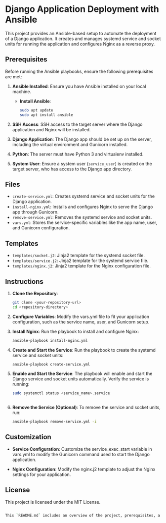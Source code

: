 # Django Application Deployment with Ansible

This project provides an Ansible-based setup to automate the deployment of a Django application. It creates and manages systemd service and socket units for running the application and configures Nginx as a reverse proxy.

## Prerequisites

Before running the Ansible playbooks, ensure the following prerequisites are met:

1. **Ansible Installed**: Ensure you have Ansible installed on your local machine.
   - **Install Ansible**:
     ```bash
     sudo apt update
     sudo apt install ansible
     ```

2. **SSH Access**: SSH access to the target server where the Django application and Nginx will be installed.

3. **Django Application**: The Django app should be set up on the server, including the virtual environment and Gunicorn installed.

4. **Python**: The server must have Python 3 and virtualenv installed.

5. **System User**: Ensure a system user (`service_user`) is created on the target server, who has access to the Django app directory.

## Files

- `create-service.yml`: Creates systemd service and socket units for the Django application.
- `install-nginx.yml`: Installs and configures Nginx to serve the Django app through Gunicorn.
- `remove-service.yml`: Removes the systemd service and socket units.
- `vars.yml`: Stores the service-specific variables like the app name, user, and Gunicorn configuration.
  
## Templates

- `templates/socket.j2`: Jinja2 template for the systemd socket file.
- `templates/service.j2`: Jinja2 template for the systemd service file.
- `templates/nginx.j2`: Jinja2 template for the Nginx configuration file.

## Instructions

1. **Clone the Repository**: 
   ```bash
   git clone <your-repository-url>
   cd <repository-directory>

2. **Configure Variables**: Modify the vars.yml file to fit your application configuration, such as the service name, user, and Gunicorn setup. 

3. **Install Nginx**: Run the playbook to install and configure Nginx:
   ```bash
   ansible-playbook install-nginx.yml 

4. **Create and Start the Service**: Run the playbook to create the systemd service and socket units:
   ```bash
   ansible-playbook create-service.yml 

5. **Enable and Start the Service**: The playbook will enable and start the Django service and socket units automatically. Verify the service is running:
   ```bash
   sudo systemctl status <service_name>.service
 
6. **Remove the Service (Optional)**: To remove the service and socket units, run:
   ```bash
   ansible-playbook remove-service.yml -i 

## Customization
- **Service Configuration**: Customize the service_exec_start variable in vars.yml to modify the Gunicorn command used to start the Django application.

- **Nginx Configuration**: Modify the nginx.j2 template to adjust the Nginx settings for your application.

## License
This project is licensed under the MIT License.

```bash

This `README.md` includes an overview of the project, prerequisites, a brief description of the files, instructions to run the playbooks, and customization options.



